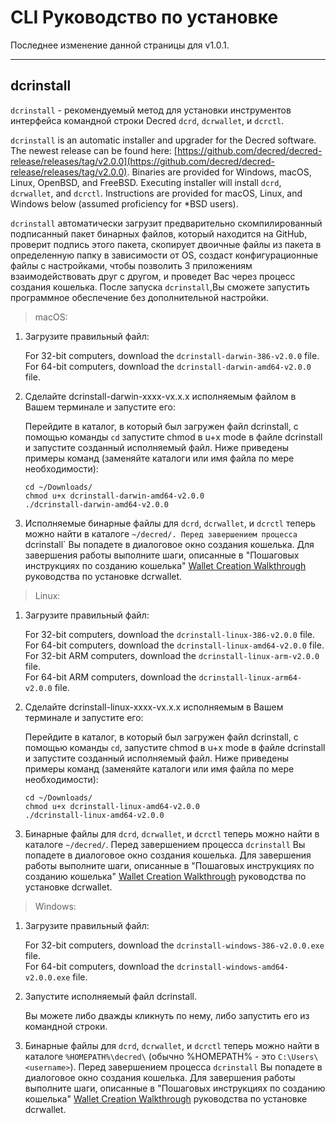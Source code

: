 # CLI Руководство по установке  

Последнее изменение данной страницы для v1.0.1.

---

## dcrinstall 

`dcrinstall` - рекомендуемый метод для установки инструментов интерфейса командной строки Decred `dcrd`, `dcrwallet`, и `dcrctl`.

`dcrinstall` is an automatic installer and upgrader for the Decred software. The newest release can be found here: [https://github.com/decred/decred-release/releases/tag/v2.0.0](https://github.com/decred/decred-release/releases/tag/v2.0.0). Binaries are provided for Windows, macOS, Linux, OpenBSD, and FreeBSD. Executing installer will install `dcrd`, `dcrwallet`, and `dcrctl`. Instructions are provided for macOS, Linux, and Windows below (assumed proficiency for *BSD users).

`dcrinstall` автоматически загрузит предварительно скомпилированный подписанный пакет бинарных файлов, который находится на GitHub, проверит подпись этого пакета, скопирует двоичные файлы из пакета в определенную папку в зависимости от OS, создаст конфигурационные файлы с настройками, чтобы позволить 3 приложениям взаимодействовать друг с другом, и проведет Вас через процесс создания кошелька. После запуска `dcrinstall`,Вы сможете запустить программное обеспечение без дополнительной настройки.

> macOS:

1. Загрузите правильный файл:

    For 32-bit computers, download the `dcrinstall-darwin-386-v2.0.0` file. <br />
    For 64-bit computers, download the `dcrinstall-darwin-amd64-v2.0.0` file.

2. Сделайте dcrinstall-darwin-xxxx-vx.x.x исполняемым файлом в Вашем терминале и запустите его:

    Перейдите в каталог, в который был загружен файл dcrinstall, с помощью команды `cd` запустите chmod в u+x mode в файле dcrinstall и запустите созданный исполняемый файл. Ниже приведены примеры команд (заменяйте каталоги или имя файла по мере необходимости):
    
    `cd ~/Downloads/` <br />
    `chmod u+x dcrinstall-darwin-amd64-v2.0.0` <br />
    `./dcrinstall-darwin-amd64-v2.0.0`
    
3. Исполняемые бинарные файлы для `dcrd`, `dcrwallet`, и `dcrctl` теперь можно найти в каталоге `~/decred/. Перед завершением процесса `dcrinstall` Вы попадете в диалоговое окно создания кошелька. Для завершения работы выполните шаги, описанные в "Пошаговых инструкциях по созданию кошелька" [Wallet Creation Walkthrough](/getting-started/user-guides/dcrwallet-setup.md#wallet-creation-walkthrough) руководства по установке dcrwallet.

> Linux:

1. Загрузите правильный файл:

    For 32-bit computers, download the `dcrinstall-linux-386-v2.0.0` file. <br />
    For 64-bit computers, download the `dcrinstall-linux-amd64-v2.0.0` file. <br />
    For 32-bit ARM computers, download the `dcrinstall-linux-arm-v2.0.0` file. <br />
    For 64-bit ARM computers, download the `dcrinstall-linux-arm64-v2.0.0` file.

2. Сделайте dcrinstall-linux-xxxx-vx.x.x исполняемым в Вашем терминале и запустите его:

     Перейдите в каталог, в который был загружен файл dcrinstall, с помощью команды `cd`, запустите chmod в u+x mode в файле dcrinstall и запустите созданный исполняемый файл. Ниже приведены примеры команд (заменяйте каталоги или имя файла по мере необходимости):
    
    `cd ~/Downloads/` <br />
    `chmod u+x dcrinstall-linux-amd64-v2.0.0` <br />
    `./dcrinstall-linux-amd64-v2.0.0`
    
3. Бинарные файлы для `dcrd`, `dcrwallet`, и `dcrctl` теперь можно найти в каталоге `~/decred/`. Перед завершением процесса `dcrinstall` Вы попадете в диалоговое окно создания кошелька. Для завершения работы выполните шаги, описанные в "Пошаговых инструкциях по созданию кошелька" [Wallet Creation Walkthrough](/getting-started/user-guides/dcrwallet-setup.md#wallet-creation-walkthrough) руководства по установке dcrwallet.

> Windows:

1. Загрузите правильный файл:

    For 32-bit computers, download the `dcrinstall-windows-386-v2.0.0.exe` file. <br />
    For 64-bit computers, download the `dcrinstall-windows-amd64-v2.0.0.exe` file. <br />

2.  Запустите исполняемый файл dcrinstall.

    Вы можете либо дважды кликнуть по нему, либо запустить его из командной строки. 
    
3. Бинарные файлы для `dcrd`, `dcrwallet`, и `dcrctl` теперь можно найти в каталоге `%HOMEPATH%\decred\` (обычно %HOMEPATH% - это `C:\Users\<username>`). Перед завершением процесса `dcrinstall` Вы попадете в диалоговое окно создания кошелька. Для завершения работы выполните шаги, описанные в "Пошаговых инструкциях по созданию кошелька" [Wallet Creation Walkthrough](/getting-started/user-guides/dcrwallet-setup.md#wallet-creation-walkthrough) руководства по установке dcrwallet.
